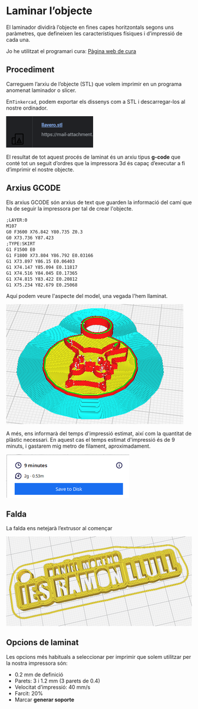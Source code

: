 # Laminar l’objecte

El laminador dividirà l’objecte en fines capes horitzontals segons uns paràmetres, que defineixen les característiques físiques i d’impressió de cada una.

Jo he utilitzat el programari cura: [Pàgina web de cura](https://ultimaker.com/es/software/ultimaker-cura)

## Procediment

Carreguem l’arxiu de l’objecte (STL) que volem imprimir en un programa anomenat laminador o slicer.

En``Tinkercad``, podem exportar els dissenys com a STL i descarregar-los al nostre ordinador.

![imagen](img/2022-12-16-10-42-39.png)

El resultat de tot aquest procés de laminat és un arxiu tipus **g-code** que conté tot un seguit d’ordres que la impressora 3d és capaç d’executar a fi d’imprimir el nostre objecte.

## Arxius GCODE

Els arxius GCODE són arxius de text que guarden la informació del camí que ha de seguir la impressora per tal de crear l'objecte.

```gcode
;LAYER:0
M107
G0 F3600 X76.842 Y80.735 Z0.3
G0 X73.736 Y87.423
;TYPE:SKIRT
G1 F1500 E0
G1 F1800 X73.804 Y86.792 E0.03166
G1 X73.897 Y86.15 E0.06403
G1 X74.147 Y85.094 E0.11817
G1 X74.516 Y84.045 E0.17365
G1 X74.815 Y83.422 E0.20812
G1 X75.234 Y82.679 E0.25068
```

Aquí podem veure l'aspecte del model, una vegada l'hem llaminat.

![imagen](img/2022-12-16-10-43-38.png)

A més, ens informarà del temps d'impressió estimat, així com la quantitat de plàstic necessari. En aquest cas el temps estimat d'impressió és de 9 minuts, i gastarem mig metro de filament, aproximadament.

![imagen](img/2022-12-16-10-44-09.png)

## Falda

La falda ens netejarà l’extrusor al començar

![imagen](img/Impressora_3D15.png)

## Opcions de laminat

Les opcions més habituals a seleccionar per imprimir que solem utilitzar per la nostra impressora són:

- 0.2 mm de definició
- Parets: 3 i 1.2 mm (3 parets de 0.4)
- Velocitat d’impressió: 40 mm/s
- Farcit: 20%
- Marcar **generar soporte**